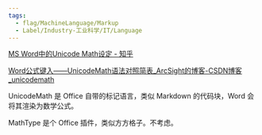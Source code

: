 ```yaml
---
tags:
  - flag/MachineLanguage/Markup
  - Label/Industry-工业科学/IT/Language
---
```


[MS Word中的Unicode Math设定 - 知乎](https://zhuanlan.zhihu.com/p/19712411)

[Word公式键入——UnicodeMath语法对照简表_ArcSight的博客-CSDN博客_unicodemath](https://blog.csdn.net/weixin_44224652/article/details/110673138)


UnicodeMath 是 Office 自带的标记语言，类似 Markdown 的代码块，Word 会将其渲染为数学公式。

MathType 是个 Office 插件，类似方方格子。不考虑。
